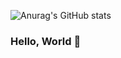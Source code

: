 ![Anurag's GitHub stats](https://github-readme-stats.vercel.app/api?username=pkuloaf&show_icons=true&theme=tokyonight)

### Hello, World 👋

<!--
**pkuloaf/pkuloaf** is a ✨ _special_ ✨ repository because its `README.md` (this file) appears on your GitHub profile.

Here are some ideas to get you started:

- 🔭 I’m currently working on ...
- 🌱 I’m currently learning ...
- 👯 I’m looking to collaborate on ...
- 🤔 I’m looking for help with ...
- 💬 Ask me about ...
- 📫 How to reach me: ...
- 😄 Pronouns: ...
- ⚡ Fun fact: ...
-->
